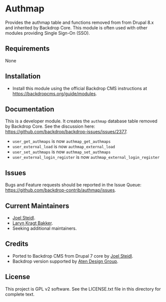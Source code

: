 Authmap
======================

Provides the authmap table and functions removed from from Drupal 8.x and
inherited by Backdrop Core. This module is often used with other modules
providing Single Sign-On (SSO).

Requirements
------------

None

Installation
------------

- Install this module using the official Backdrop CMS instructions at
  https://backdropcms.org/guide/modules.


Documentation
-------------

This is a developer module. It creates the `authmap` database table removed
by Backdrop Core. See the discussion here:
https://github.com/backdrop/backdrop-issues/issues/2377.

* `user_get_authmaps` is now `authmap_get_authmaps`
* `user_external_load` is now `authmap_external_load`
* `user_set_authmaps` is now `authmap_set_authmaps`
* `user_external_login_register` is now `authmap_external_login_register`


Issues
------

Bugs and Feature requests should be reported in the Issue Queue:
https://github.com/backdrop-contrib/authmap/issues.


Current Maintainers
-------------------

- [Joel Steidl](https://github.com/joelsteidl).
- [Laryn Kragt Bakker](https://github.com/laryn).
- Seeking additional maintainers.

Credits
-------------------

 - Ported to Backdrop CMS from Drupal 7 core by [Joel Steidl](https://github.com/joelsteidl).
 - Backdrop version supported by [Aten Design Group](https://atendesigngroup.com).

License
-------

This project is GPL v2 software.
See the LICENSE.txt file in this directory for complete text.
